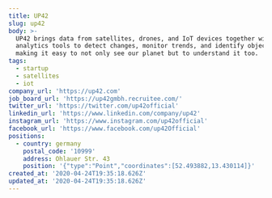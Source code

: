```yaml
---
title: UP42
slug: up42
body: >-
  UP42 brings data from satellites, drones, and IoT devices together with
  analytics tools to detect changes, monitor trends, and identify objects. We’re
  making it easy to not only see our planet but to understand it too. 
tags:
  - startup
  - satellites
  - iot
company_url: 'https://up42.com'
job_board_url: 'https://up42gmbh.recruitee.com/'
twitter_url: 'https://twitter.com/up42official'
linkedin_url: 'https://www.linkedin.com/company/up42'
instagram_url: 'https://www.instagram.com/up42official'
facebook_url: 'https://www.facebook.com/up42Official'
positions:
  - country: germany
    postal_code: '10999'
    address: Ohlauer Str. 43
    position: '{"type":"Point","coordinates":[52.493882,13.430114]}'
created_at: '2020-04-24T19:35:18.626Z'
updated_at: '2020-04-24T19:35:18.626Z'
---
```


